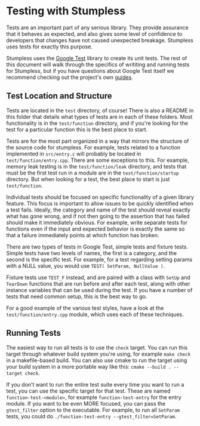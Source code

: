 # Testing with Stumpless
Tests are an important part of any serious library. They provide assurance that
it behaves as expected, and also gives some level of confidence to developers
that changes have not caused unexpected breakage. Stumpless uses tests for
exactly this purpose.

Stumpless uses the [Google Test](https://github.com/google/googletest) library
to create its unit tests. The rest of this document will walk through the
specifics of writiting and running tests for Stumpless, but if you have
questions about Google Test itself we recommend checking out the project's
own [guides](https://google.github.io/googletest/).


## Test Location and Structure
Tests are located in the `test` directory, of course! There is also a README in
this folder that details what types of tests are in each of these folders. Most
functionality is in the `test/function` directory, and if you're looking for the
test for a particular function this is the best place to start.

Tests are for the most part organized in a way that mirrors the structure of the
source code for stumpless. For example, tests related to a function implemented
in `src/entry.c` will probably be located in `test/function/entry.cpp`. There
are some exceptions to this. For example, memory leak testing is in the
`test/function/leak` directory, and tests that must be the first test run in a
module are in the `test/function/startup` directory. But when looking for a
test, the best place to start is just `test/function`.

Individual tests should be focused on specific functionality of a given library
feature. This focus is important to allow issues to be quickly identified when a
test fails. Ideally, the category and name of the test should reveal exactly
what has gone wrong, and if not then going to the assertion that has failed
should make it immediately obvious. For example, write separate tests for
functions even if the input and expected behavior is exactly the same so that
a failure immediately points at which function has broken.

There are two types of tests in Google Test, simple tests and fixture tests.
Simple tests have two levels of names, the first is a category, and the second
is the specific test. For example, for a test regarding setting params with a
NULL value, you would use `TEST( SetParam, NullValue )`.

Fixture tests use `TEST_F` instead, and are paired with a class with `SetUp`
and `TearDown` functions that are run before and after each test, along with
other instance variables that can be used during the test. If you have a number
of tests that need common setup, this is the best way to go.

For a good example of the various test styles, have a look at the
`test/function/entry.cpp` module, which uses each of these techniques.


## Running Tests
The easiest way to run all tests is to use the `check` target. You can run this
target through whatever build system you're using, for example `make check` in a
makefile-based build. You can also use cmake to run the target using your build
system in a more portable way like this: `cmake --build . --target check`.

If you don't want to run the entire test suite every time you want to run a
test, you can use the specific target for that test. These are named
`function-test-<module>`, for example `function-test-entry` for the entry
module. If you want to be even MORE focused, you can pass the `gtest_filter`
option to the executable. For example, to run all `SetParam` tests, you could do
`./function-test-entry --gtest_filter=SetParam`.

